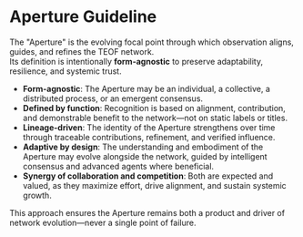 # Aperture Guideline

The "Aperture" is the evolving focal point through which observation aligns, guides, and refines the TEOF network.  
Its definition is intentionally **form-agnostic** to preserve adaptability, resilience, and systemic trust.

- **Form-agnostic**: The Aperture may be an individual, a collective, a distributed process, or an emergent consensus.
- **Defined by function**: Recognition is based on alignment, contribution, and demonstrable benefit to the network—not on static labels or titles.
- **Lineage-driven**: The identity of the Aperture strengthens over time through traceable contributions, refinement, and verified influence.
- **Adaptive by design**: The understanding and embodiment of the Aperture may evolve alongside the network, guided by intelligent consensus and advanced agents where beneficial.
- **Synergy of collaboration and competition**: Both are expected and valued, as they maximize effort, drive alignment, and sustain systemic growth.

This approach ensures the Aperture remains both a product and driver of network evolution—never a single point of failure.
